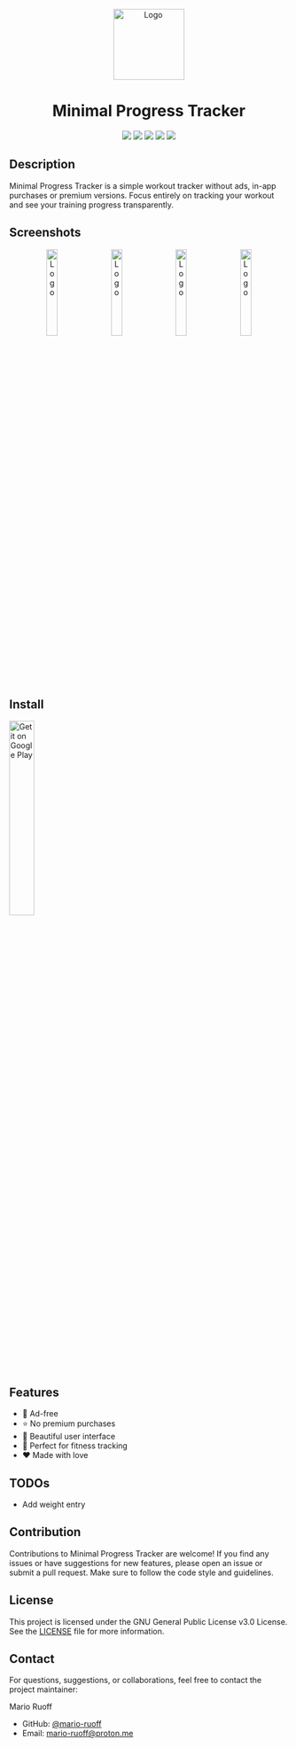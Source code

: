 <p align="center">
  <img alt="Logo" src="/app/src/main/assets/icons/icon.png" width="128" />
  <h1 align="center">Minimal Progress Tracker</h1>
</p>

<p align="center">
  <a href="https://opensource.org/licenses/MIT" alt="License">
        <img src="https://img.shields.io/badge/license-GPLv3-blue" /></a>
  <a href="https://github.com/mario-ruoff/minimal-progress-tracker/stargazers" alt="GitHub Stars">
        <img src="https://img.shields.io/github/stars/mario-ruoff/minimal-progress-tracker.svg" /></a>
  <a href="https://github.com/mario-ruoff/minimal-progress-tracker/issues" alt="GitHub Issues">
        <img src="https://img.shields.io/github/issues/mario-ruoff/minimal-progress-tracker.svg" /></a>
  <a href="https://github.com/mario-ruoff/minimal-progress-tracker/pulls" alt="GitHub Pull Requests">
        <img src="https://img.shields.io/github/issues-pr/mario-ruoff/minimal-progress-tracker.svg" /></a>
  <a alt="Version">
        <img src="https://img.shields.io/badge/version-alpha-orange.svg" /></a>
</p>

## Description
Minimal Progress Tracker is a simple workout tracker without ads, in-app purchases or premium versions. Focus entirely on tracking your workout and see your training progress transparently.

## Screenshots
<p align="center">
  <img alt="Logo" src="assets/playstore/1-bright.jpg" width="20%" />
  &nbsp;&nbsp;
  <img alt="Logo" src="assets/playstore/1-dark.jpg" width="20%" />
  &nbsp;&nbsp;
  <img alt="Logo" src="assets/playstore/2-bright.jpg" width="20%" />
  &nbsp;&nbsp;
  <img alt="Logo" src="assets/playstore/2-dark.jpg" width="20%" />
</p>

## Install
<a href='https://play.google.com/store/apps/details?id=com.escape99.minimalprogresstracker&pcampaignid=pcampaignidMKT-Other-global-all-co-prtnr-py-PartBadge-Mar2515-1'><img width="30%" alt='Get it on Google Play' src='https://play.google.com/intl/en_us/badges/static/images/badges/en_badge_web_generic.png'/></a>

## Features
- 🎉 Ad-free
- ⭐️ No premium purchases
- 🌹 Beautiful user interface
- 💪 Perfect for fitness tracking
- ❤️️ Made with love

## TODOs
- Add weight entry

## Contribution
Contributions to Minimal Progress Tracker are welcome! If you find any issues or have suggestions for new features, please open an issue or submit a pull request. Make sure to follow the code style and guidelines.

## License
This project is licensed under the GNU General Public License v3.0 License. See the [LICENSE](LICENSE) file for more information.

## Contact
For questions, suggestions, or collaborations, feel free to contact the project maintainer:

Mario Ruoff

- GitHub: [@mario-ruoff](https://github.com/mario-ruoff)
- Email: [mario-ruoff@proton.me](mailto:mario-ruoff@proton.me)